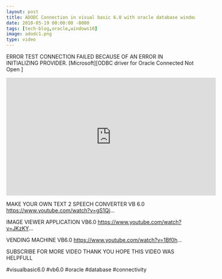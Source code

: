 ```yaml
---
layout: post
title: ADODC Connection in visual basic 6.0 with oracle database windows 10 | VISUAL BASIC 6.0
date: 2010-05-19 00:00:00 -0000
tags: [tech-blog,oracle,windows10]
image: adodc1.png
type: video
---
```

ERROR TEST CONNECTION FAILED BECAUSE OF AN ERROR IN INITIALIZING PROVIDER.
[Microsoft][ODBC driver for Oracle Connected Not Open ]



<iframe width="560" height="315" src="https://www.youtube.com/embed/fqH--tgN5Xs" frameborder="0" allow="accelerometer; autoplay; encrypted-media; gyroscope; picture-in-picture" allowfullscreen></iframe>



MAKE YOUR OWN TEXT 2 SPEECH CONVERTER VB 6.0
https://www.youtube.com/watch?v=gS1Qj...

IMAGE VIEWER APPLICATION VB6.0
https://www.youtube.com/watch?v=JKzKY...

VENDING MACHINE VB6.0
https://www.youtube.com/watch?v=1Bf0h...

SUBSCRIBE FOR MORE VIDEO THANK YOU HOPE THIS VIDEO WAS HELPFULL

#visualbasic6.0 #vb6.0 #oracle #database #connectivity



